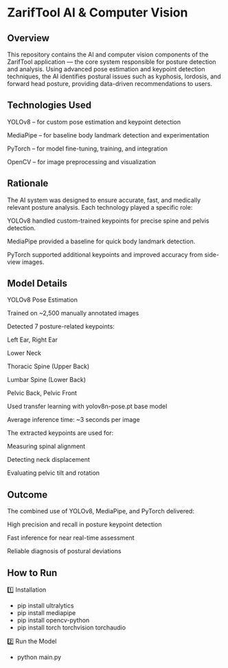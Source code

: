 # ZarifTool AI & Computer Vision

## Overview
This repository contains the AI and computer vision components of the ZarifTool application — the core system responsible for posture detection and analysis.
Using advanced pose estimation and keypoint detection techniques, the AI identifies postural issues such as kyphosis, lordosis, and forward head posture, providing data-driven recommendations to users.

## Technologies Used

YOLOv8 – for custom pose estimation and keypoint detection

MediaPipe – for baseline body landmark detection and experimentation

PyTorch – for model fine-tuning, training, and integration

OpenCV – for image preprocessing and visualization

## Rationale

The AI system was designed to ensure accurate, fast, and medically relevant posture analysis.
Each technology played a specific role:

YOLOv8 handled custom-trained keypoints for precise spine and pelvis detection.

MediaPipe provided a baseline for quick body landmark detection.

PyTorch supported additional keypoints and improved accuracy from side-view images.

## Model Details
YOLOv8 Pose Estimation

Trained on ~2,500 manually annotated images

Detected 7 posture-related keypoints:

Left Ear, Right Ear

Lower Neck

Thoracic Spine (Upper Back)

Lumbar Spine (Lower Back)

Pelvic Back, Pelvic Front

Used transfer learning with yolov8n-pose.pt base model

Average inference time: ~3 seconds per image

The extracted keypoints are used for:

Measuring spinal alignment

Detecting neck displacement

Evaluating pelvic tilt and rotation

## Outcome

The combined use of YOLOv8, MediaPipe, and PyTorch delivered:

High precision and recall in posture keypoint detection

Fast inference for near real-time assessment

Reliable diagnosis of postural deviations

## How to Run

1️⃣ Installation

* pip install ultralytics
* pip install mediapipe
* pip install opencv-python
* pip install torch torchvision torchaudio

2️⃣ Run the Model

* python main.py

